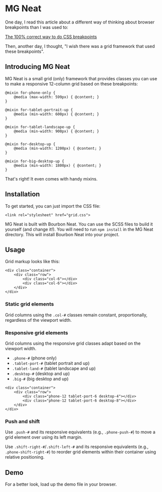 # MG Neat

One day, I read this article about a different way of thinking about browser breakpoints than I was used to:

[The 100% correct way to do CSS breakpoints](https://medium.freecodecamp.com/the-100-correct-way-to-do-css-breakpoints-88d6a5ba1862)

Then, another day, I thought, "I wish there was a grid framework that used these breakpoints".

## Introducing MG Neat

MG Neat is a small grid (only) framework that provides classes you can use to make a responsive 12-column grid based on these breakpoints:

```
@mixin for-phone-only {
	@media (max-width: 599px) { @content; }
}

@mixin for-tablet-portrait-up {
	@media (min-width: 600px) { @content; }
}

@mixin for-tablet-landscape-up {
	@media (min-width: 900px) { @content; }
}

@mixin for-desktop-up {
	@media (min-width: 1200px) { @content; }
}

@mixin for-big-desktop-up {
	@media (min-width: 1800px) { @content; }
}
```

That's right! It even comes with handy mixins.

## Installation

To get started, you can just import the CSS file:

```
<link rel="stylesheet" href="grid.css">
```

MG Neat is built with Bourbon Neat. You can use the SCSS files to build it yourself (and change it!). You will need to run `npm install` in the MG Neat directory. This will install Bourbon Neat into your project.

## Usage

Grid markup looks like this:

```
<div class="container">
	<div class="row">
		<div class="col-6"></div>
		<div class="col-6"></div>
	</div>
</div>
```

### Static grid elements

Grid columns using the `.col-#` classes remain constant, proportionally, regardless of the viewport width. 

### Responsive grid elements

Grid columns using the responsive grid classes adapt based on the viewport width.

- `.phone-#` (phone only)
- `.tablet-port-#` (tablet portrait and up)
- `.tablet-land-#` (tablet landscape and up)
- `.desktop-#` (desktop and up)
- `.big-#` (big desktop and up)

```
<div class="container">
	<div class="row">
		<div class="phone-12 tablet-port-6 desktop-4"></div>
		<div class="phone-12 tablet-port-6 desktop-8"></div>
	</div>
</div>
```

### Push and shift

Use `.push-#` and its responsive equivalents (e.g., `.phone-push-#`) to move a grid element over using its left margin.

Use `.shift-right-#`/`.shift-left-#` and its responsive equivalents (e.g., `.phone-shift-right-#`) to reorder grid elements within their container using relative positioning.

## Demo

For a better look, load up the demo file in your browser.